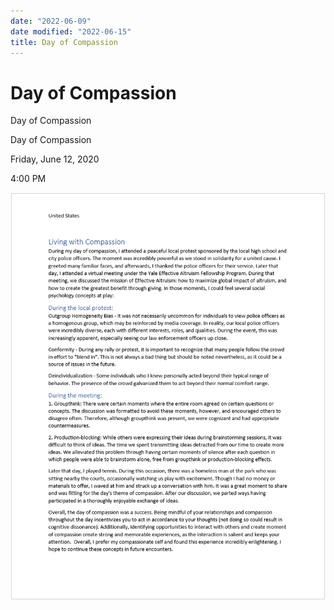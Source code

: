 ```yaml
---
date: "2022-06-09"
date modified: "2022-06-15"
title: Day of Compassion
---
```


# Day of Compassion
Day of Compassion

Day of Compassion

Friday, June 12, 2020

4:00 PM

![19898093a7a34732a6b36228c43361f9](../../../_resources/19898093a7a34732a6b36228c43361f9.png)
